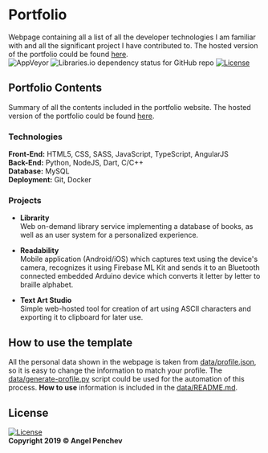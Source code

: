 # Portfolio
Webpage containing all a list of all the developer technologies I am familiar with and all the significant project I have contributed to. The hosted version of the portfolio could be found [here](https://angel-penchev.github.io/portfolio/).<br>
![AppVeyor](https://img.shields.io/appveyor/ci/angel-penchev/portfolio?style=flat-square)
![Libraries.io dependency status for GitHub repo](https://img.shields.io/librariesio/github/angel-penchev/portfolio?style=flat-square)
[![License](http://img.shields.io/:license-mit-blue.svg?style=flat-square)](http://angel-penchev.mit-license.org)

## Portfolio Contents
Summary of all the contents included in the portfolio website. The hosted version of the portfolio could be found [here](https://angel-penchev.github.io/portfolio/).
### Technologies
**Front-End:** HTML5, CSS, SASS, JavaScript, TypeScript, AngularJS<br>
**Back-End:** Python, NodeJS, Dart, C/C++<br>
**Database:** MySQL<br>
**Deployment:** Git, Docker<br>

### Projects
* **Librarity**<br>
    Web on-demand library service implementing a database of books, as well as an user system for a personalized experience.

* **Readability**<br>
    Mobile application (Android/iOS) which captures text using the device's camera, recognizes it using Firebase ML Kit and sends it to an Bluetooth connected embedded Arduino device which converts it letter by letter to braille alphabet.

* **Text Art Studio**<br>
    Simple web-hosted tool for creation of art using ASCII characters and exporting it to clipboard for later use.
    
## How to use the template
All the personal data shown in the webpage is taken from [data/profile.json](./data/profile.json), so it is easy to change the information to match your profile. The [data/generate-profile.py](./data/generate-profile.py) script could be used for the automation of this process. **How to use** information is included in the [data/README.md](./data/README.md).

## License
[![License](http://img.shields.io/:license-mit-blue.svg?style=flat-square)](http://angel-penchev.mit-license.org)<br>
**Copyright 2019 © Angel Penchev**